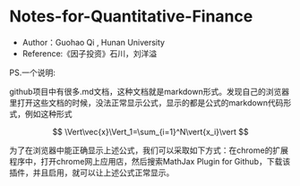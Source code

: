# Notes-for-Quantitative-Finance

- Author：Guohao Qi , Hunan University
- Reference:《因子投资》石川，刘洋溢

PS.一个说明: 

github项目中有很多.md文档，这种文档就是markdown形式。发现自己的浏览器里打开这些文档的时候，没法正常显示公式，显示的都是公式的markdown代码形式，例如这种形式

$$ \Vert\vec{x}\Vert_1=\sum_{i=1}^N\vert{x_i}\vert $$

为了在浏览器中能正确显示上述公式，我们可以采取如下方式：在chrome的扩展程序中，打开chrome网上应用店，然后搜索MathJax Plugin for Github，下载该插件，并且启用，就可以让上述公式正常显示。
